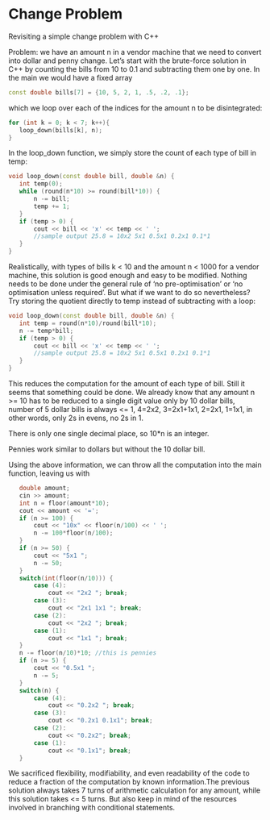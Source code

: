 # Change Problem
Revisiting a simple change problem with C++

Problem: we have an amount n in a vendor machine that we need to convert into dollar and penny change. Let’s start with the brute-force solution in C++ by counting the bills from 10 to 0.1 and subtracting them one by one. In the main we would have a fixed array
 ```c++
 const double bills[7] = {10, 5, 2, 1, .5, .2, .1};
 ```
which we loop over each of the indices for the amount n to be disintegrated:
 ```c++
for (int k = 0; k < 7; k++){
    loop_down(bills[k], n);
}
```
In the loop_down function, we simply store the count of each type of bill in temp:
 ```c++
void loop_down(const double bill, double &n) {
    int temp(0);
    while (round(n*10) >= round(bill*10)) {
        n -= bill;
        temp += 1;
    } 
    if (temp > 0) {
        cout << bill << 'x' << temp << ' ';
        //sample output 25.8 = 10x2 5x1 0.5x1 0.2x1 0.1*1 
    }
}
```
Realistically, with types of bills k < 10 and the amount n < 1000 for a vendor machine, this solution is  good enough and easy to be modified. Nothing needs to be done under the general rule of ‘no pre-optimisation’ or ‘no optimisation unless required’. But what if we want to do so nevertheless? Try storing the quotient directly to temp instead of subtracting with a loop:
 ```c++
void loop_down(const double bill, double &n) {
    int temp = round(n*10)/round(bill*10); 
    n -= temp*bill;
    if (temp > 0) {
        cout << bill << 'x' << temp << ' ';
        //sample output 25.8 = 10x2 5x1 0.5x1 0.2x1 0.1*1 
    }
}
```
This reduces the computation for the amount of each type of bill. Still it seems that something could be done. We already know that 
any amount n >= 10 has to be reduced to a single digit value only by 10 dollar bills,
number of 5 dollar bills is always <= 1, 
4=2x2, 3=2x1+1x1, 2=2x1, 1=1x1, in other words, only 2s in evens, no 2s in 1.

There is only one single decimal place, so 10*n is an integer.

Pennies work similar to dollars but without the 10 dollar bill.

Using the above information, we can throw all the computation into the main function, leaving us with
 ```c++
    double amount;  
    cin >> amount; 
    int n = floor(amount*10);
    cout << amount << '=';
    if (n >= 100) {
        cout << "10x" << floor(n/100) << ' ';
        n -= 100*floor(n/100);
    }
    if (n >= 50) {
        cout << "5x1 ";
        n -= 50;
    }
    switch(int(floor(n/10))) {
        case (4):
            cout << "2x2 "; break;
        case (3):
            cout << "2x1 1x1 "; break;
        case (2):
            cout << "2x2 "; break;
        case (1):
            cout << "1x1 "; break;
    }
    n -= floor(n/10)*10; //this is pennies
    if (n >= 5) {
        cout << "0.5x1 ";
        n -= 5;
    }
    switch(n) {
        case (4):
            cout << "0.2x2 "; break;
        case (3):
            cout << "0.2x1 0.1x1"; break;
        case (2):
            cout << "0.2x2"; break;
        case (1):
            cout << "0.1x1"; break;
    }
```
We sacrificed flexibility, modifiability, and even readability of the code to reduce a fraction of the computation by known information.The previous solution always takes 7 turns of arithmetic calculation for any amount, while this solution takes <= 5 turns.  But also keep in mind of the resources involved in branching with conditional statements.
